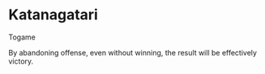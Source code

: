 # Katanagatari

Togame

By abandoning offense, even without winning, the result will be effectively victory.